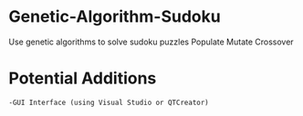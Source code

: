Genetic-Algorithm-Sudoku
========================
Use genetic algorithms to solve sudoku puzzles
    Populate
    Mutate
    Crossover
    
Potential Additions
===================
    -GUI Interface (using Visual Studio or QTCreator)
